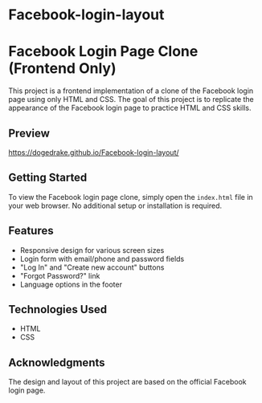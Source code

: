 # Facebook-login-layout
# Facebook Login Page Clone (Frontend Only)

This project is a frontend implementation of a clone of the Facebook login page using only HTML and CSS. The goal of this project is to replicate the appearance of the Facebook login page to practice HTML and CSS skills.

## Preview

https://dogedrake.github.io/Facebook-login-layout/


## Getting Started

To view the Facebook login page clone, simply open the `index.html` file in your web browser. No additional setup or installation is required.

## Features

- Responsive design for various screen sizes
- Login form with email/phone and password fields
- "Log In" and "Create new account" buttons
- "Forgot Password?" link
- Language options in the footer

## Technologies Used

- HTML
- CSS

## Acknowledgments

The design and layout of this project are based on the official Facebook login page.

